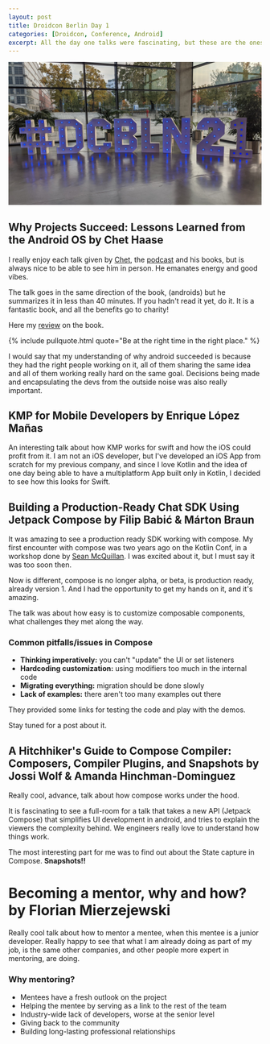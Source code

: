 ```yaml
---
layout: post
title: Droidcon Berlin Day 1
categories: [Droidcon, Conference, Android]
excerpt: All the day one talks were fascinating, but these are the ones I most liked.
---
```


![](../images/DroidConDay1.jpg)

## Why Projects Succeed: Lessons Learned from the Android OS by Chet Haase

I really enjoy each talk given by [Chet](https://twitter.com/chethaase), the [podcast](http://androidbackstage.blogspot.com/) and his books, but is always nice to be able to see him in person. He emanates energy and good vibes.

The talk goes in the same direction of the book, (androids) but he summarizes it in less than 40 minutes. If you hadn't read it yet, do it. It is a fantastic book, and all the benefits go to charity!

Here my [review](https://kuruchy.github.io/androids-review/) on the book. 

{% include pullquote.html quote="Be at the right time in the right place." %}

I would say that my understanding of why android succeeded is because they had the right people working on it, all of them sharing the same idea and all of them working really hard on the same goal. Decisions being made and encapsulating the devs from the outside noise was also really important.

## KMP for Mobile Developers by Enrique López Mañas

An interesting talk about how KMP works for swift and how the iOS could profit from it. I am not an iOS developer, but I've developed an iOS App from scratch for my previous company, and since I love Kotlin and the idea of one day being able to have a multiplatform App built only in Kotlin, I decided to see how this looks for Swift.

## Building a Production-Ready Chat SDK Using Jetpack Compose by Filip Babić & Márton Braun

It was amazing to see a production ready SDK working with compose. My first encounter with compose was two years ago on the Kotlin Conf, in a workshop done by [Sean McQuillan](https://twitter.com/objcode). I was excited about it, but I must say it was too soon then. 

Now is different, compose is no longer alpha, or beta, is production ready, already version 1. And I had the opportunity to get my hands on it, and it's amazing.

The talk was about how easy is to customize composable components, what challenges they met along the way.

### Common pitfalls/issues in Compose
- **Thinking imperatively:** you can't "update" the UI or set listeners
- **Hardcoding customization:** using modifiers too much in the internal code
- **Migrating everything:** migration should be done slowly
- **Lack of examples:** there aren't too many examples out there

They provided some links for testing the code and play with the demos. 

Stay tuned for a post about it.

## A Hitchhiker's Guide to Compose Compiler: Composers, Compiler Plugins, and Snapshots by Jossi Wolf & Amanda Hinchman-Dominguez

Really cool, advance, talk about how compose works under the hood. 

It is fascinating to see a full-room for a talk that takes a new API (Jetpack Compose) that simplifies UI development in android, and tries to explain the viewers the complexity behind. We engineers really love to understand how things work.

The most interesting part for me was to find out about the State capture in Compose. **Snapshots!!**

# Becoming a mentor, why and how? by Florian Mierzejewski

Really cool talk about how to mentor a mentee, when this mentee is a junior developer. Really happy to see that what I am already doing as part of my job, is the same other companies, and other people more expert in mentoring, are doing.

### Why mentoring?
- Mentees have a fresh outlook on the project
- Helping the mentee by serving as a link to the rest of the team
- Industry-wide lack of developers, worse at the senior level
- Giving back to the community
- Building long-lasting professional relationships